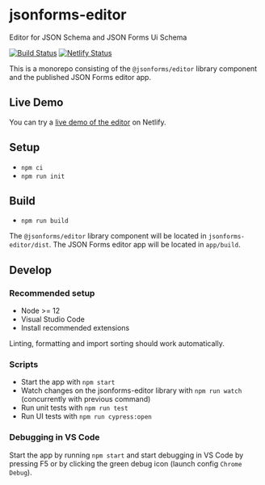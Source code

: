 # jsonforms-editor

Editor for JSON Schema and JSON Forms Ui Schema

[![Build Status](https://travis-ci.com/eclipsesource/jsonforms-editor.svg?branch=master)](https://travis-ci.com/eclipsesource/jsonforms-editor) [![Netlify Status](https://api.netlify.com/api/v1/badges/2c2a42d3-77fb-4cd8-aca1-4cfa6c9a4a03/deploy-status)](https://app.netlify.com/sites/jsonforms-editor/deploys)

This is a monorepo consisting of the `@jsonforms/editor` library component and the published JSON Forms editor app.

## Live Demo

You can try a [live demo of the editor](https://jsonforms-editor.netlify.app/) on Netlify.

## Setup

- `npm ci`
- `npm run init`

## Build

- `npm run build`

The `@jsonforms/editor` library component will be located in `jsonforms-editor/dist`.
The JSON Forms editor app will be located in `app/build`.

## Develop

### Recommended setup

- Node >= 12
- Visual Studio Code
- Install recommended extensions

Linting, formatting and import sorting should work automatically.

### Scripts

- Start the app with `npm start`
- Watch changes on the jsonforms-editor library with `npm run watch` (concurrently with previous command)
- Run unit tests with `npm run test`
- Run UI tests with `npm run cypress:open`

### Debugging in VS Code

Start the app by running `npm start` and start debugging in VS Code by pressing F5 or by clicking the green debug icon (launch config `Chrome Debug`).
